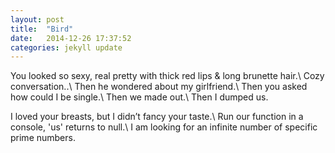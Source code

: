 ```yaml
---
layout: post
title:  "Bird"
date:   2014-12-26 17:37:52
categories: jekyll update
---
```


You looked so sexy, real pretty with thick red lips & long brunette hair.\\
Cozy conversation..\\
Then he wondered about my girlfriend.\\
Then you asked how could I be single.\\
Then we made out.\\
Then I dumped us.  

I loved your breasts, but I didn’t fancy your taste.\\
Run our function in a console, 'us' returns to null.\\
I am looking for an infinite number of specific prime numbers.  

